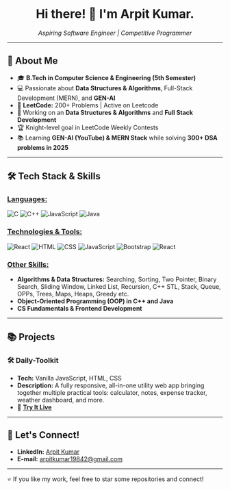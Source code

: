 <h1 align="center">Hi there! 👋 I'm Arpit Kumar.</h1>
<p align="center">
  <i>Aspiring Software Engineer | Competitive Programmer</i>
</p>

---

## 📝 About Me

- 🎓 **B.Tech in Computer Science & Engineering (5th Semester)**
- 💻 Passionate about <b>Data Structures & Algorithms</b>, Full-Stack Development (MERN), and <b>GEN-AI</b>
- 🚀 <b>LeetCode:</b> 200+ Problems | Active on Leetcode
- 🤖 Working on an <b>Data Structures & Algorithms</b> and <b>Full Stack Development</b>
- 🏆 Knight-level goal in LeetCode Weekly Contests
- 📚 Learning <b>GEN-AI (YouTube) & MERN Stack</b> while solving <b>300+ DSA problems in 2025</b>

---

## 🛠️ Tech Stack & Skills

### <ins>Languages:</ins>
<p>
  <img src="https://img.shields.io/badge/C-blue.svg?logo=c&logoColor=white" alt="C">
  <img src="https://img.shields.io/badge/C++-blue.svg?logo=cplusplus&logoColor=white" alt="C++">
  <img src="https://img.shields.io/badge/JavaScript-yellow.svg?logo=javascript&logoColor=white" alt="JavaScript">
  <img src="https://img.shields.io/badge/Java-red.svg?logo=java&logoColor=white" alt="Java">
</p>

### <ins>Technologies & Tools:</ins>
<p>
  <img src="https://img.shields.io/badge/React-20232A?logo=react&logoColor=61DAFB" alt="React">
  <img src="https://img.shields.io/badge/HTML-E34F26?logo=html5&logoColor=white" alt="HTML">
  <img src="https://img.shields.io/badge/CSS-1572B6?logo=css3&logoColor=white" alt="CSS">
  <img src="https://img.shields.io/badge/JavaScript-F7DF1E?logo=javascript&logoColor=black" alt="JavaScript">
  <img src="https://img.shields.io/badge/Bootstrap-563D7C?logo=bootstrap&logoColor=white" alt="Bootstrap">
  <img src="https://img.shields.io/badge/React-61DAFB?logo=react&logoColor=black" alt="React">
</p>

### <ins>Other Skills:</ins>
- <b>Algorithms & Data Structures:</b> Searching, Sorting, Two Pointer, Binary Search, Sliding Window, Linked List, Recursion, C++ STL, Stack, Queue, OPPs, Trees, Maps, Heaps, Greedy etc.
- <b>Object-Oriented Programming (OOP) in C++ and Java</b>
- <b>CS Fundamentals & Frontend Development</b>

---

## 📚 Projects

### 🛠️ Daily-Toolkit
- <b>Tech:</b> Vanilla JavaScript, HTML, CSS
- <b>Description:</b> A fully responsive, all-in-one utility web app bringing together multiple practical tools: calculator, notes, expense tracker, weather dashboard, and more.
- 🔗 [**Try It Live**](https://arpit-kumar-198.github.io/Daily-Toolkit/)

---

## 🤝 Let's Connect!

- <b>LinkedIn:</b> [Arpit Kumar](https://www.linkedin.com/in/arpit-kumar-569361296/)
- <b>E-mail:</b> arpitkumar19842@gmail.com

---

⭐ If you like my work, feel free to star some repositories and connect!

